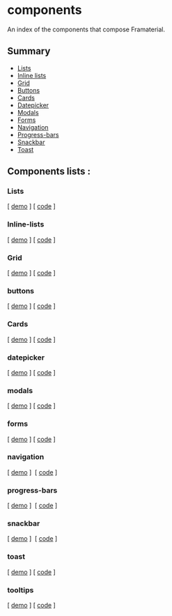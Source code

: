 # components
An index of the components that compose Framaterial.

## Summary 
- [Lists](#lists)
- [Inline lists](#inline-lists)
- [Grid](#grid)
- [Buttons](#buttons)
- [Cards](#cards)
- [Datepicker](#datepicker)
- [Modals](#modals)
- [Forms](#forms)
- [Navigation](#navigation)
- [Progress-bars](#progress-bars)
- [Snackbar](#snackbar)
- [Toast](#toast)

## Components lists : 

### Lists 
[ [demo](http://framaterial.github.io/components/components/lists/index.html) ]
[ [code](https://github.com/Framaterial/components/tree/master/components/lists/index.html) ]

### Inline-lists
[ [demo](http://framaterial.github.io/components/components/inline-lists/index.html) ]
[ [code](https://github.com/Framaterial/components/tree/master/components/inline-lists/index.html) ]

### Grid
[ [demo](http://framaterial.github.io/components/components/grid/index.html) ]
[ [code](https://github.com/Framaterial/components/tree/master/components/grid/index.html) ]

### buttons
[ [demo](http://framaterial.github.io/components/components/buttons/index.html) ]
[ [code](https://github.com/Framaterial/components/tree/master/components/buttons/index.html) ]

### Cards 
[ [demo](http://framaterial.github.io/components/components/cards/index.html) ]
[ [code](https://github.com/Framaterial/components/tree/master/components/cards/index.html) ]

### datepicker 
[ [demo](http://framaterial.github.io/components/components/datepicker/index.html) ]
[ [code](https://github.com/Framaterial/components/tree/master/components/datepicker/index.html) ]

### modals 
[ [demo](http://framaterial.github.io/components/components/modals/index.html) ]
[ [code](https://github.com/Framaterial/components/tree/master/components/modals/index.html) ]

### forms 
[ [demo](http://framaterial.github.io/components/components/forms/index.html) ]
[ [code](https://github.com/Framaterial/components/tree/master/components/forms/index.html) ]

### navigation 
[ [demo](http://framaterial.github.io/components/components/navigation/index.html) ] 
[ [code](https://github.com/Framaterial/components/tree/master/components/navigation/index.html) ]

### progress-bars 
[ [demo](http://framaterial.github.io/components/components/progress-bars/index.html) ] 
[ [code](https://github.com/Framaterial/components/tree/master/components/progress-bars/index.html) ]

### snackbar 
[ [demo](http://framaterial.github.io/components/components/snackbar/index.html) ] 
[ [code](https://github.com/Framaterial/components/tree/master/components/snackbar/index.html) ]

### toast 
[ [demo](http://framaterial.github.io/components/components/toast/index.html) ] 
[ [code](https://github.com/Framaterial/components/tree/master/components/toast/index.html) ]

### tooltips
[ [demo](http://framaterial.github.io/components/components/tooltips/index.html) ] 
[ [code](https://github.com/Framaterial/components/tree/master/components/tooltips/index.html) ]

